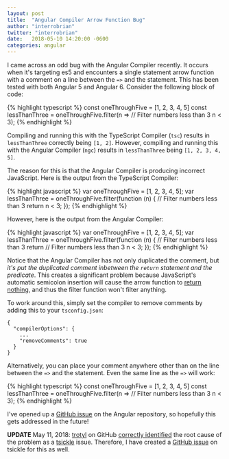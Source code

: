 ```yaml
---
layout: post
title:  "Angular Compiler Arrow Function Bug"
author: "interrobrian"
twitter: "interrobrian"
date:   2018-05-10 14:20:00 -0600
categories: angular
---
```

I came across an odd bug with the Angular Compiler recently. It occurs when it's targeting es5 and encounters a single statement arrow function with a comment on a line between the `=>` and the statement. This has been tested with both Angular 5 and Angular 6. Consider the following block of code:

{% highlight typescript %}
const oneThroughFive = [1, 2, 3, 4, 5]
const lessThanThree =
  oneThroughFive.filter(n =>
    // Filter numbers less than 3
    n < 3);
{% endhighlight %}

Compiling and running this with the TypeScript Compiler (`tsc`) results in `lessThanThree` correctly being `[1, 2]`. However, compiling and running this with the Angular Compiler (`ngc`) results in `lessThanThree` being `[1, 2, 3, 4, 5]`.

The reason for this is that the Angular Compiler is producing incorrect JavaScript. Here is the output from the TypeScript Compiler:

{% highlight javascript %}
var oneThroughFive = [1, 2, 3, 4, 5];
var lessThanThree = oneThroughFive.filter(function (n) {
    // Filter numbers less than 3
    return n < 3;
});
{% endhighlight %}

However, here is the output from the Angular Compiler:

{% highlight javascript %}
var oneThroughFive = [1, 2, 3, 4, 5];
var lessThanThree = oneThroughFive.filter(function (n) {
    // Filter numbers less than 3
    return 
    // Filter numbers less than 3
    n < 3;
});
{% endhighlight %}

Notice that the Angular Compiler has not only duplicated the comment, but _it's put the duplicated comment inbetween the `return` statement and the predicate_. This creates a significant problem because JavaScript's automatic semicolon insertion will cause the arrow function to [return nothing](https://developer.mozilla.org/en-US/docs/Web/JavaScript/Reference/Statements/return#Description), and thus the filter function won't filter anything.

To work around this, simply set the compiler to remove comments by adding this to your `tsconfig.json`:

```
{
  "compilerOptions": {
    ...
    "removeComments": true
  }
}
```
Alternatively, you can place your comment anywhere other than on the line between the `=>` and the statement. Even the same line as the `=>` will work:

{% highlight typescript %}
const oneThroughFive = [1, 2, 3, 4, 5]
const lessThanThree =
  oneThroughFive.filter(n => // Filter numbers less than 3
    n < 3);
{% endhighlight %}

I've opened up a [GitHub issue](https://github.com/angular/angular/issues/23829) on the Angular repository, so hopefully this gets addressed in the future!

**UPDATE** May 11, 2018: [trotyl](https://github.com/trotyl) on GitHub [correctly identified](https://github.com/angular/angular/issues/23829#issuecomment-388263907) the root cause of the problem as a 
[tsickle](https://github.com/angular/tsickle) issue. Therefore, I have created a [GitHub issue](https://github.com/angular/tsickle/issues/802) on tsickle for this as well.